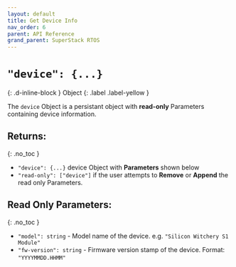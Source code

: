 ```yaml
---
layout: default
title: Get Device Info
nav_order: 6
parent: API Reference
grand_parent: SuperStack RTOS
---
```


# `"device": {...} `
{: .d-inline-block }
Object
{: .label .label-yellow }

The `device` Object is a persistant object with **read-only** Parameters containing device information.

## Returns:
{: .no_toc }

- `"device": {...}` device Object with **Parameters** shown below
- `"read-only": ["device"]` if the user attempts to **Remove** or **Append** the read only Parameters.

## Read Only Parameters:
{: .no_toc }

- `"model": string` - Model name of the device. e.g. `"Silicon Witchery S1 Module"`
- `"fw-version": string` - Firmware version stamp of the device. Format: `"YYYYMMDD.HHMM"`
